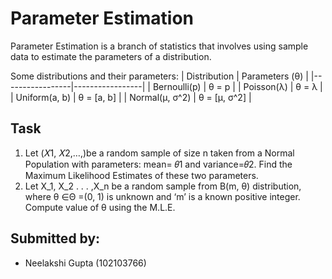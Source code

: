 
# Parameter Estimation 
Parameter Estimation is a branch of statistics that involves using sample data to estimate the parameters of a distribution.

Some distributions and their parameters:
| Distribution    | Parameters (θ)  |
|-----------------|-----------------|
| Bernoulli(p)    | θ = p           |
| Poisson(λ)      | θ = λ           |
| Uniform(a, b)   | θ = [a, b]      |
| Normal(μ, σ^2)  | θ = [μ, σ^2]    |




## Task
1. Let (𝑋1, 𝑋2,…,)be a random sample of size n taken from a Normal Population with parameters: mean= 𝜃1 and variance=𝜃2. Find the Maximum Likelihood Estimates of these two parameters.
2. Let X_1, X_2 . . . ,X_n be a random sample 
from B(m, θ) distribution, where θ ∈Θ =(0, 1) is unknown and ‘m’ is a known positive integer. Compute value of θ using the
M.L.E.


## Submitted by:

- Neelakshi Gupta (102103766) 

